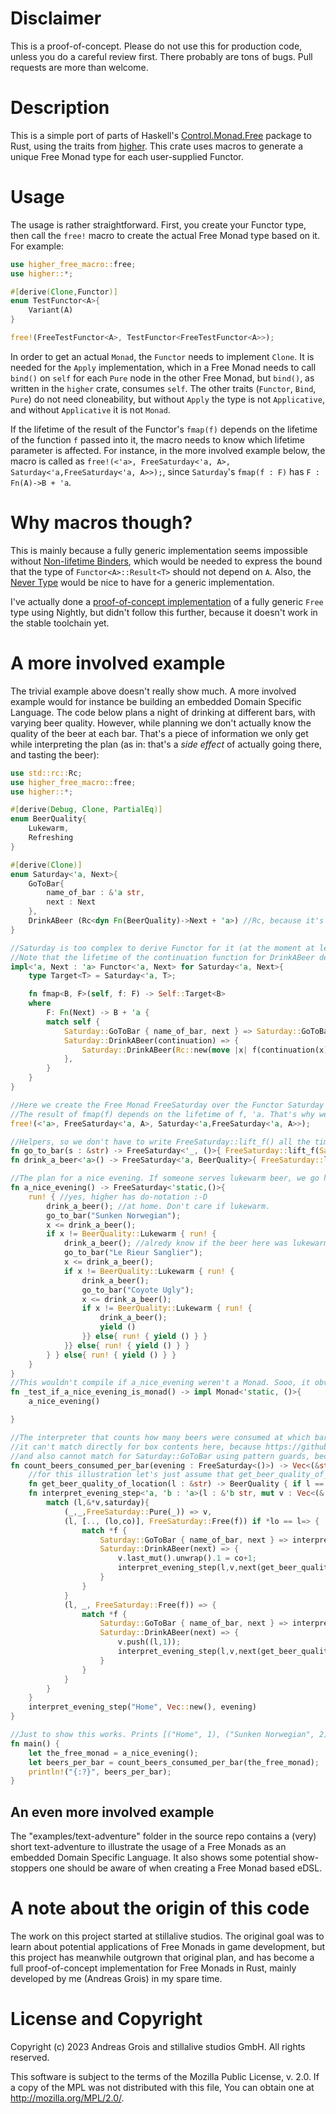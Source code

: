 # Disclaimer
This is a proof-of-concept. Please do not use this for production code, unless you do a careful review first.
There probably are tons of bugs. Pull requests are more than welcome.

# Description
This is a simple port of parts of Haskell's [Control.Monad.Free](https://hackage.haskell.org/package/free/docs/Control-Monad-Free.html) package to Rust, using the traits from [higher](https://crates.io/crates/higher).
This crate uses macros to generate a unique Free Monad type for each user-supplied Functor.

# Usage
The usage is rather straightforward. First, you create your Functor type, then call the `free!` macro to create the actual Free Monad type based on it. For example:

```Rust
use higher_free_macro::free;
use higher::*;

#[derive(Clone,Functor)]
enum TestFunctor<A>{
    Variant(A)
}

free!(FreeTestFunctor<A>, TestFunctor<FreeTestFunctor<A>>);
```

In order to get an actual `Monad`, the `Functor` needs to implement `Clone`. It is needed for the `Apply` implementation, which in a Free Monad needs to call `bind()` on `self` for each `Pure` node in the other Free Monad, but `bind()`, as written in the `higher` crate, consumes `self`. The other traits (`Functor`, `Bind`, `Pure`) do not need cloneability, but without `Apply` the type is not `Applicative`, and without `Applicative` it is not `Monad`.

If the lifetime of the result of the Functor's `fmap(f)` depends on the lifetime of the function `f` passed into it, the macro needs to know which lifetime parameter is affected. For instance, in the more involved example below, the macro is called as `free!(<'a>, FreeSaturday<'a, A>, Saturday<'a,FreeSaturday<'a, A>>);`, since `Saturday`'s `fmap(f : F)` has `F : Fn(A)->B + 'a`.

# Why macros though?
 This is mainly because a fully generic implementation seems impossible without [Non-lifetime Binders](https://github.com/rust-lang/rust/issues/108185), which would be needed to express the bound that the type of `Functor<A>::Result<T>` should not depend on `A`. Also, the [Never Type](https://github.com/rust-lang/rust/issues/35121) would be nice to have for a generic implementation.

 I've actually done a [proof-of-concept implementation](https://play.rust-lang.org/?version=nightly&mode=debug&edition=2021&gist=1af5b0970cfe400a9245483f84080b8f) of a fully generic `Free` type using Nightly, but didn't follow this further, because it doesn't work in the stable toolchain yet.

 # A more involved example

The trivial example above doesn't really show much. A more involved example would for instance be building an embedded Domain Specific Language.
The code below plans a night of drinking at different bars, with varying beer quality. However, while planning we don't actually know the quality of the beer at each bar. That's a piece of information we only get while interpreting the plan (as in: that's a _side effect_ of actually going there, and tasting the beer):

```Rust
use std::rc::Rc;
use higher_free_macro::free;
use higher::*;

#[derive(Debug, Clone, PartialEq)]
enum BeerQuality{
    Lukewarm,
    Refreshing
}

#[derive(Clone)]
enum Saturday<'a, Next>{
    GoToBar{
        name_of_bar : &'a str,
        next : Next
    },
    DrinkABeer (Rc<dyn Fn(BeerQuality)->Next + 'a>) //Rc, because it's cloneable, dyn to keep it out of the type signature.
}

//Saturday is too complex to derive Functor for it (at the moment at least).
//Note that the lifetime of the continuation function for DrinkABeer depends on the lifetime of f : Fn(Next) -> B + 'a.
impl<'a, Next : 'a> Functor<'a, Next> for Saturday<'a, Next>{
    type Target<T> = Saturday<'a, T>;

    fn fmap<B, F>(self, f: F) -> Self::Target<B>
    where
        F: Fn(Next) -> B + 'a {
        match self {
            Saturday::GoToBar { name_of_bar, next } => Saturday::GoToBar { name_of_bar, next: f(next) },
            Saturday::DrinkABeer(continuation) => {
                Saturday::DrinkABeer(Rc::new(move |x| f(continuation(x))))
            },
        }
    }
}

//Here we create the Free Monad FreeSaturday over the Functor Saturday
//The result of fmap(f) depends on the lifetime of f, 'a. That's why we pass this to the macro as first parameter.
free!(<'a>, FreeSaturday<'a, A>, Saturday<'a,FreeSaturday<'a, A>>);

//Helpers, so we don't have to write FreeSaturday::lift_f() all the time
fn go_to_bar(s : &str) -> FreeSaturday<'_, ()>{ FreeSaturday::lift_f(Saturday::GoToBar { name_of_bar: s, next: () }) }
fn drink_a_beer<'a>() -> FreeSaturday<'a, BeerQuality>{ FreeSaturday::lift_f(Saturday::DrinkABeer(Rc::new(std::convert::identity))) }

//The plan for a nice evening. If someone serves lukewarm beer, we go home. Assumes that beer quality is constant at each bar.
fn a_nice_evening() -> FreeSaturday<'static,()>{
    run! { //yes, higher has do-notation :-D
        drink_a_beer(); //at home. Don't care if lukewarm.
        go_to_bar("Sunken Norwegian");
        x <= drink_a_beer();
        if x != BeerQuality::Lukewarm { run! {
            drink_a_beer(); //alredy know if the beer here was lukewarm or not.
            go_to_bar("Le Rieur Sanglier");
            x <= drink_a_beer();
            if x != BeerQuality::Lukewarm { run! {
                drink_a_beer();
                go_to_bar("Coyote Ugly");
                x <= drink_a_beer();
                if x != BeerQuality::Lukewarm { run! {
                    drink_a_beer(); 
                    yield ()
                }} else{ run! { yield () } } 
            }} else{ run! { yield () } } 
        } } else{ run! { yield () } }
    }
}
//This wouldn't compile if a_nice_evening weren't a Monad. Sooo, it obviously is.
fn _test_if_a_nice_evening_is_monad() -> impl Monad<'static, ()>{
    a_nice_evening()

}

//The interpreter that counts how many beers were consumed at which bar is a bit more convoluted than it would need to be, because:
//it can't match directly for box contents here, because https://github.com/rust-lang/rust/issues/87121 isn't implemented yet :-(
//and also cannot match for Saturday::GoToBar using pattern guards, because if-let pattern-guards aren't stable either: https://github.com/rust-lang/rust/issues/51114
fn count_beers_consumed_per_bar(evening : FreeSaturday<()>) -> Vec<(&str, u32)>{
    //for this illustration let's just assume that get_beer_quality_of_location() is causing side effects.
    fn get_beer_quality_of_location(l : &str) -> BeerQuality { if l == "Le Rieur Sanglier" {BeerQuality::Lukewarm} else {BeerQuality::Refreshing}}
    fn interpret_evening_step<'a, 'b : 'a>(l : &'b str, mut v : Vec<(&'a str, u32)>, saturday : FreeSaturday<'b,()>) -> Vec<(&'a str, u32)>{
        match (l,&*v,saturday){
            (_,_,FreeSaturday::Pure(_)) => v,
            (l, [.., (lo,co)], FreeSaturday::Free(f)) if *lo == l=> {
                match *f {
                    Saturday::GoToBar { name_of_bar, next } => interpret_evening_step(name_of_bar, v, next),
                    Saturday::DrinkABeer(next) => {
                        v.last_mut().unwrap().1 = co+1;
                        interpret_evening_step(l,v,next(get_beer_quality_of_location(l)))
                    }
                }
            }
            (l, _, FreeSaturday::Free(f)) => {
                match *f {
                    Saturday::GoToBar { name_of_bar, next } => interpret_evening_step(name_of_bar, v, next),
                    Saturday::DrinkABeer(next) => {
                        v.push((l,1));
                        interpret_evening_step(l,v,next(get_beer_quality_of_location(l)))
                    }
                }
            }
        }
    }
    interpret_evening_step("Home", Vec::new(), evening)
}

//Just to show this works. Prints [("Home", 1), ("Sunken Norwegian", 2), ("Le Rieur Sanglier", 1)].
fn main() {
    let the_free_monad = a_nice_evening();
    let beers_per_bar = count_beers_consumed_per_bar(the_free_monad);
    println!("{:?}", beers_per_bar);
}
```

## An even more involved example
The "examples/text-adventure" folder in the source repo contains a (very) short text-adventure to illustrate the usage of a Free Monads as an embedded Domain Specific Language. It also shows some potential show-stoppers one should be aware of when creating a Free Monad based eDSL.

# A note about the origin of this code
The work on this project started at stillalive studios. The original goal was to learn about potential applications of Free Monads in game development, but this project has meanwhile outgrown that original plan, and has become a full proof-of-concept implementation for Free Monads in Rust, mainly developed by me (Andreas Grois) in my spare time.

# License and Copyright
Copyright (c) 2023 Andreas Grois and stillalive studios GmbH. All rights reserved.

This software is subject to the terms of the Mozilla Public License, v. 2.0. If a copy of the MPL
was not distributed with this file, You can obtain one at <http://mozilla.org/MPL/2.0/>.